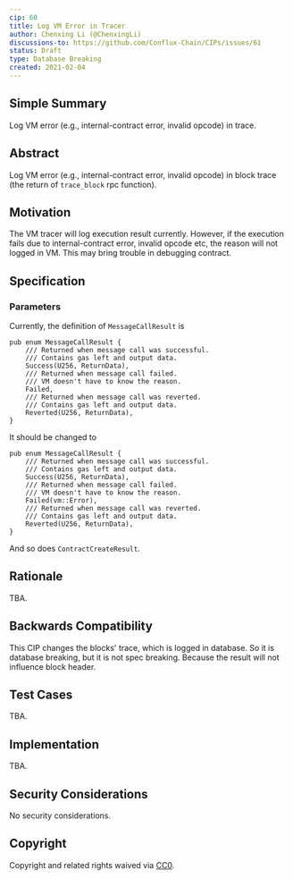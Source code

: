 ```yaml
---
cip: 60
title: Log VM Error in Tracer 
author: Chenxing Li (@ChenxingLi)
discussions-to: https://github.com/Conflux-Chain/CIPs/issues/61
status: Draft
type: Database Breaking
created: 2021-02-04
---
```


## Simple Summary
Log VM error (e.g., internal-contract error, invalid opcode) in trace.

## Abstract
Log VM error (e.g., internal-contract error, invalid opcode) in block trace (the return of `trace_block` rpc function).


## Motivation
The VM tracer will log execution result currently. However, if the execution fails due to internal-contract error, invalid opcode etc, the reason will not logged in VM. This may bring trouble in debugging contract.

## Specification
<!--The technical specification should describe the syntax and semantics of any new feature. The specification should be detailed enough to allow competing, interoperable implementations for any of the current Conflux platforms ([conflux-rust](https://github.com/Conflux-Chain/conflux-rust)).-->

### Parameters

Currently, the definition of `MessageCallResult` is 

```
pub enum MessageCallResult {
    /// Returned when message call was successful.
    /// Contains gas left and output data.
    Success(U256, ReturnData),
    /// Returned when message call failed.
    /// VM doesn't have to know the reason.
    Failed,
    /// Returned when message call was reverted.
    /// Contains gas left and output data.
    Reverted(U256, ReturnData),
}
```

It should be changed to 

```
pub enum MessageCallResult {
    /// Returned when message call was successful.
    /// Contains gas left and output data.
    Success(U256, ReturnData),
    /// Returned when message call failed.
    /// VM doesn't have to know the reason.
    Failed(vm::Error),
    /// Returned when message call was reverted.
    /// Contains gas left and output data.
    Reverted(U256, ReturnData),
}
```

And so does `ContractCreateResult`.
## Rationale

TBA.

## Backwards Compatibility

This CIP changes the blocks' trace, which is logged in database. So it is database breaking, but it is not spec breaking. Because the result will not influence block header. 

## Test Cases

TBA.

## Implementation

TBA.

## Security Considerations

No security considerations. 


## Copyright
Copyright and related rights waived via [CC0](https://creativecommons.org/publicdomain/zero/1.0/).
